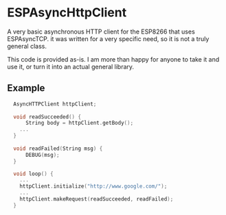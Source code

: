 # ESPAsyncHttpClient
A very basic asynchronous HTTP client for the ESP8266 that uses ESPAsyncTCP. it was written for a very specific need, so it is not a truly general class.

This code is provided as-is. I am more than happy for anyone to take it and use it, or turn it into an actual general library.

## Example
```c++
  AsyncHTTPClient httpClient;
  
  void readSucceeded() {
	  String body = httpClient.getBody();
    ...
  }
  
  void readFailed(String msg) {
	  DEBUG(msg);
  }

  void loop() {
    ...
    httpClient.initialize("http://www.google.com/");
    ...
    httpClient.makeRequest(readSucceeded, readFailed);
  }
```
